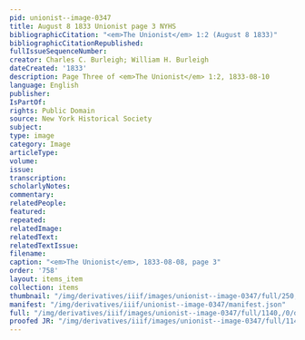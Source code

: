 ```yaml
---
pid: unionist--image-0347
title: August 8 1833 Unionist page 3 NYHS
bibliographicCitation: "<em>The Unionist</em> 1:2 (August 8 1833)"
bibliographicCitationRepublished: 
fullIssueSequenceNumber: 
creator: Charles C. Burleigh; William H. Burleigh
dateCreated: '1833'
description: Page Three of <em>The Unionist</em> 1:2, 1833-08-10
language: English
publisher: 
IsPartOf: 
rights: Public Domain
source: New York Historical Society
subject: 
type: image
category: Image
articleType: 
volume: 
issue: 
transcription: 
scholarlyNotes: 
commentary: 
relatedPeople: 
featured: 
repeated: 
relatedImage: 
relatedText: 
relatedTextIssue: 
filename: 
caption: "<em>The Unionist</em>, 1833-08-08, page 3"
order: '758'
layout: items_item
collection: items
thumbnail: "/img/derivatives/iiif/images/unionist--image-0347/full/250,/0/default.jpg"
manifest: "/img/derivatives/iiif/unionist--image-0347/manifest.json"
full: "/img/derivatives/iiif/images/unionist--image-0347/full/1140,/0/default.jpg"
proofed JR: "/img/derivatives/iiif/images/unionist--image-0347/full/1140,/0/default.jpg"
---
```

